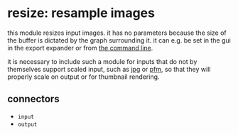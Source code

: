 # resize: resample images

this module resizes input images. it has no parameters because the
size of the buffer is dictated by the graph surrounding it. it can e.g. be set
in the gui in the export expander or from [the command line](../../../cli/readme.md).

it is necessary to include such a module for inputs that do not by themselves support
scaled input, such as [jpg](../i-jpg/readme.md) or [pfm](../i-pfm/readme.md), so
that they will properly scale on output or for thumbnail rendering.

## connectors

* `input`
* `output`
